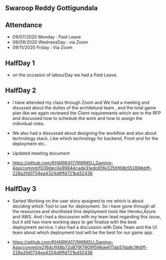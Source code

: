 ## Swaroop Reddy Gottigundala
## Attendance
- 09/07/2020 Monday : Paid Leave
- 09/09/2020 WednessDay : via Zoom
- 09/11/2020 Friday : Via Zoom

## HalfDay 1
- on the occasion of labourDay we had a Paid Leave.

## HalfDay 2
- I have attended my class through Zoom and We had a meeting and disussed about the duties of the architetural team , 
and the total game plan like we again reviewed the Client requirements which are in the RFP and discussed how to schedule the work and how to assign the individual roles.

- We also had a dissussed about designing the workflow and also about technology stack. Like which technology for backend, Front and for the deployment etc..

- Updated meeting document
- https://github.com/KHARIKA17/NWMSU_Gaming-App/commit/f039dec0e99844cade31edc65fe3255f69b55289#diff-228a2fd0734ea4324d9ffd721bd32436

## HalfDay 3

- Sarted Working on the user story assigned to me which is about deciding which Tool to use for deployment. So i have gone through all the resources and shortlisted thre deployment tools
like Heroku,Azure and AWS. And i had a discussion with my team lead regarding this issue, but it still two more working days to get finalize with the best deployment service.
I also had a discussion with Data Team and the UI team about which deployment tool will be the best for our game app.

- https://github.com/KHARIKA17/NWMSU_Gaming-App/commit/e2164cff48b72d879f7909f596de617ab57da8c1#diff-228a2fd0734ea4324d9ffd721bd32436
